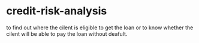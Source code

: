 # credit-risk-analysis
to find out where the cilent is eligible to get the loan or to know whether the cilent will be able to pay the loan without deafult.
